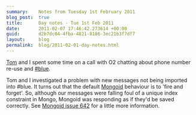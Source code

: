 ```yaml
---
summary:    Notes from Tuesday 1st February 2011
blog_post:  true
title:      Day notes - Tue 1st Feb 2011
date:       2011-02-07 17:46:42.273614 +00:00
guid:       d2b7dc04-4fba-4821-8186-3ec21b3f7df7
layout:     blog
permalink:  blog/2011-02-01-day-notes.html
---
```

[Tom](http://tomafro.net/) and I spent some time on a call with O2 chatting about phone number re-use and [#blue](https://hashblue.com/).

Tom and I investigated a problem with new messages not being imported into #blue.  It turns out that the default [Mongoid](http://mongoid.org/) behaviour is to 'fire and forget'.  So, although our messages were falling foul of a unique index constraint in Mongo, Mongoid was responding as if they'd be saved correctly.  See [Mongoid issue 642](https://github.com/mongoid/mongoid/issues/642) for a little more information.

